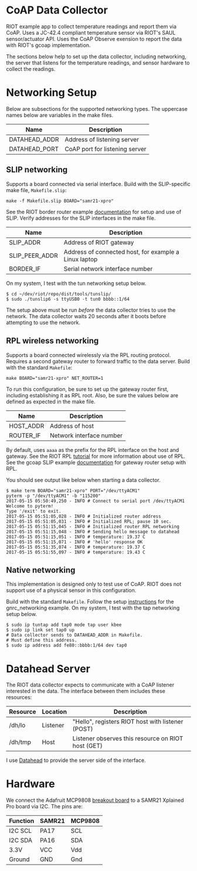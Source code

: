 # CoAP Data Collector

RIOT example app to collect temperature readings and report them via CoAP. Uses a JC-42.4 compliant temperature sensor via RIOT's SAUL sensor/actuator API. Uses the CoAP Observe exension to report the data with RIOT's gcoap implementation.

The sections below help to set up the data collector, including networking, the server that listens for the temperature readings, and sensor hardware to collect the readings.

# Networking Setup
Below are subsections for the supported networking types. The uppercase names below are variables in the make files.<br>

| Name | Description |
| ---- | ----------- |
| DATAHEAD_ADDR | Address of listening server |
| DATAHEAD_PORT | CoAP port for listening server |

## SLIP networking
Supports a board connected via serial interface. Build with the SLIP-specific make file, `Makefile.slip`:

    make -f Makefile.slip BOARD="samr21-xpro"

See the RIOT border router example [documentation][1] for setup and use of SLIP. Verify addresses for the SLIP interfaces in the make file.<br>

| Name | Description |
| ---- | ----------- |
| SLIP_ADDR | Address of RIOT gateway |
| SLIP_PEER_ADDR | Address of connected host, for example a Linux laptop |
| BORDER_IF | Serial network interface number |

On my system, I test with the tun networking setup below.

    $ cd ~/dev/riot/repo/dist/tools/tunslip/
    $ sudo ./tunslip6 -s ttyUSB0 -t tun0 bbbb::1/64

The setup above must be run _before_ the data collector tries to use the network. The data collector waits 20 seconds after it boots before attempting to use the network.

## RPL wireless networking
Supports a board connected wirelessly via the RPL routing protocol. Requires a second gateway router to forward traffic to the data server. Build with the standard `Makefile`:

    make BOARD="samr21-xpro" NET_ROUTER=1

To run this configuration, be sure to set up the gateway router first, including establishing it as RPL root. Also, be sure the values below are defined as expected in the make file.<br>

| Name | Description |
| ---- | ----------- |
| HOST_ADDR | Address of host |
| ROUTER_IF | Network interface number |

By default, uses `aaaa` as the prefix for the RPL interface on the host and gateway. See the RIOT RPL [tutorial][2] for more information about use of RPL. See the gcoap SLIP example [documentation][3] for gateway router setup with RPL.

You should see output like below when starting a data collector.

    $ make term BOARD="samr21-xpro" PORT="/dev/ttyACM1"
    pyterm -p "/dev/ttyACM1" -b "115200"
    2017-05-15 05:50:49,250 - INFO # Connect to serial port /dev/ttyACM1
    Welcome to pyterm!
    Type '/exit' to exit.
    2017-05-15 05:51:05,028 - INFO # Initialized router address
    2017-05-15 05:51:05,031 - INFO # Initialized RPL; pause 10 sec.
    2017-05-15 05:51:15,045 - INFO # Initialized router RPL networking
    2017-05-15 05:51:15,048 - INFO # Sending hello message to datahead
    2017-05-15 05:51:15,051 - INFO # temperature: 19.37 C
    2017-05-15 05:51:15,071 - INFO # 'hello' response OK
    2017-05-15 05:51:35,074 - INFO # temperature: 19.37 C
    2017-05-15 05:51:55,097 - INFO # temperature: 19.43 C

## Native networking
This implementation is designed only to test use of CoAP. RIOT does not support use of a physical sensor in this configuration.

Build with the standard `Makefile`. Follow the setup [instructions][4] for the gnrc_networking example. On my system, I test with the tap networking setup below.

    $ sudo ip tuntap add tap0 mode tap user kbee
    $ sudo ip link set tap0 up
    # Data collector sends to DATAHEAD_ADDR in Makefile.
    # Must define this address.
    $ sudo ip address add fe80::bbbb:1/64 dev tap0


# Datahead Server
The RIOT data collector expects to communicate with a CoAP listener interested in the data. The interface between them includes these resources: <br>

| Resource | Location | Description |
| -------- | -------- | ----------- |
| /dh/lo   | Listener | "Hello", registers RIOT host with listener (POST) |
| /dh/tmp  | Host | Listener observes this resource on RIOT host (GET) |

I use [Datahead][5] to provide the server side of the interface.


# Hardware
We connect the Adafruit MCP9808 [breakout board](https://www.adafruit.com/products/1782) to a SAMR21 Xplained Pro board via I2C. The pins are:

| Function | SAMR21 | MCP9808 |
| -------- | ------ | ------- |
| I2C SCL  | PA17   | SCL     |
| I2C SDA  | PA16   | SDA     |
| 3.3V     | VCC    | Vdd     |
| Ground   | GND    | Gnd     |


[1]: https://github.com/RIOT-OS/RIOT/tree/master/examples/gnrc_border_router  "documentation"
[2]: https://github.com/RIOT-OS/RIOT/wiki/Tutorial%3A-RIOT-and-Multi-Hop-Routing-with-RPL    "tutorial"
[3]: https://github.com/RIOT-OS/RIOT/blob/master/examples/gcoap/README-slip.md    "documentation"
[4]: https://github.com/RIOT-OS/RIOT/tree/master/examples/gnrc_networking    "instructions"
[5]: https://github.com/kb2ma/datahead  "Datahead"
 
